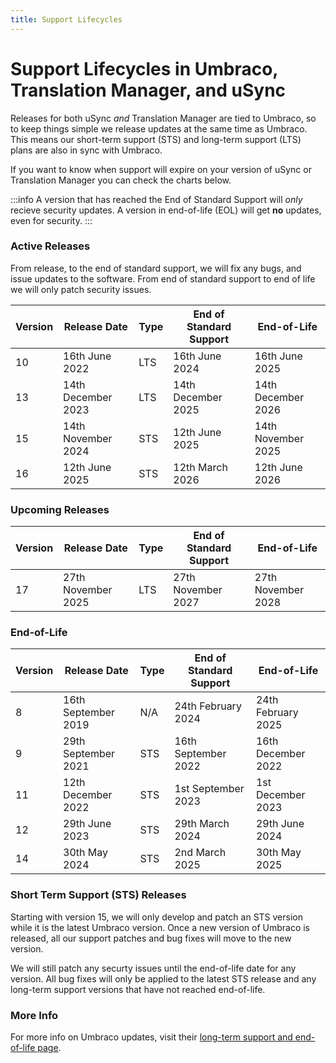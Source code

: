 ```yaml
---
title: Support Lifecycles
---
```


# Support Lifecycles in Umbraco, Translation Manager, and uSync

Releases for both uSync *and* Translation Manager are tied to Umbraco, so to keep things simple we release updates at the same time as Umbraco. This means our short-term support (STS) and long-term support (LTS) plans are also in sync with Umbraco.

If you want to know when support will expire on your version of uSync or Translation Manager you can check the charts below.

:::info
A version that has reached the End of Standard Support will *only* recieve security updates. A version in end-of-life (EOL) will get **no** updates, even for security. 
:::



### Active Releases

From release, to the end of standard support, we will fix any bugs, and issue updates to the software. From end of standard support to end of life we will only patch security issues. 

| Version | Release Date | Type | End of Standard Support | End-of-Life
|--|--|--|--|--|
10 |	16th June 2022 |	LTS |	16th June 2024 |	16th June 2025
13 | 14th December 2023 | LTS | 14th December 2025 | 14th December 2026
15 |	14th November 2024 |	STS |  12th June 2025 | 14th November 2025
16 |	12th June 2025 |	STS |	12th March 2026 |	12th June 2026

### Upcoming Releases
| Version | Release Date | Type | End of Standard Support | End-of-Life
|--|--|--|--|--|
17 |	27th November 2025 |	LTS |	27th November 2027 |	27th November 2028

### End-of-Life
| Version | Release Date | Type | End of Standard Support | End-of-Life
|--|--|--|-|--|
8 |	 16th September 2019 |	N/A	|	24th February 2024 |	24th February 2025
9 | 29th September 2021 | STS | 16th September 2022 | 16th December 2022
11 |	12th December 2022 |	STS |	1st September 2023 |	1st December 2023
12 |	29th June 2023 |	STS |	29th March 2024 |	29th June 2024
14 |	30th May 2024 | STS | 2nd March 2025 | 30th May 2025

### Short Term Support (STS) Releases

Starting with version 15, we will only develop and patch an STS version while it is the latest Umbraco version. Once a new version of Umbraco is released, all our support patches and bug fixes will move to the new version.

We will still patch any securty issues until the end-of-life date for any version. All bug fixes will only be applied to the latest STS release and any long-term support versions that have not reached end-of-life.

### More Info

For more info on Umbraco updates, visit their [long-term support and end-of-life page](https://umbraco.com/products/knowledge-center/long-term-support-and-end-of-life/). 